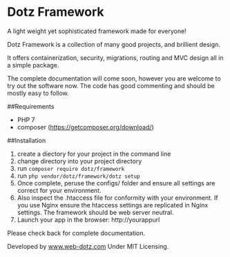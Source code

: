 # Dotz Framework
A light weight yet sophisticated framework made for everyone!

Dotz Framework is a collection of many good projects, and brillient design.

It offers containerization, security, migrations, routing and MVC design all in a simple package.

The complete documentation will come soon, however you are welcome to try out the software now. The code has good commenting and should be mostly easy to follow.

##Requirements
- PHP 7
- composer (https://getcomposer.org/download/)

##Installation
1) create a diectory for your project in the command line
2) change directory into your project directory
3) run `composer require dotz/framework`
4) run `php vendor/dotz/framework/dotz setup`
5) Once complete, peruse the configs/ folder and ensure all settings are correct for your environment.
6) Also inspect the .htaccess file for conformity with your environment. If you use Nginx ensure the htaccess settings are replicated in Nginx settings. The framework should be web server neutral.
6) Launch your app in the browser: http://yourappurl

Please check back for complete documentation.

Developed by www.web-dotz.com
Under MIT Licensing.